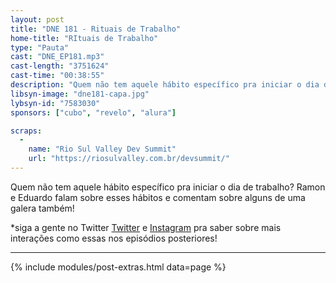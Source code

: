 ```yaml
---
layout: post
title: "DNE 181 - Rituais de Trabalho"
home-title: "RItuais de Trabalho"
type: "Pauta"
cast: "DNE_EP181.mp3"
cast-length: "3751624"
cast-time: "00:38:55"
description: "Quem não tem aquele hábito específico pra iniciar o dia de trabalho? Ramon e Eduardo falam sobre esses hábitos e comentam sobre alguns de uma galera também! *siga a gente no https://twitter.com/devnaestrada e https://instagram.com/devnaestrada pra saber sobre mais interações como essas nos episódios posteriores!"
libsyn-image: "dne181-capa.jpg"
lybsyn-id: "7583030"
sponsors: ["cubo", "revelo", "alura"]

scraps:
  -
    name: "Rio Sul Valley Dev Summit"
    url: "https://riosulvalley.com.br/devsummit/"
---
```


Quem não tem aquele hábito específico pra iniciar o dia de trabalho? Ramon e Eduardo falam sobre esses hábitos e comentam sobre alguns de uma galera também!

*siga a gente no Twitter [Twitter](https://twitter.com/devnaestrada) e [Instagram](https://instagram.com/devnaestrada) pra saber sobre mais interações como essas nos episódios posteriores!

---

{% include modules/post-extras.html data=page %}

